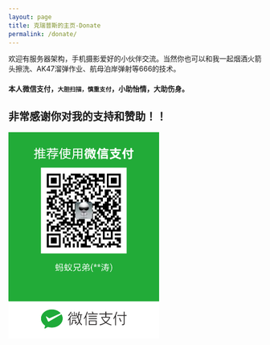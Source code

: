 ```yaml
---
layout: page
title: 克瑞普斯的主页-Donate
permalink: /donate/
---
```


 欢迎有服务器架构，手机摄影爱好的小伙伴交流。当然你也可以和我一起烟酒火箭头擦洗、AK47溜弹作业、航母泊岸弹射等666的技术。

#### 本人微信支付，`大胆扫描，慎重支付`，小助怡情，大助伤身。

## 非常感谢你对我的支持和赞助！！

![我的微信支付](/sources/images/weixinzanzhu.png)